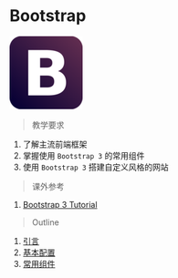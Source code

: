 # Bootstrap

![Bootstrap](../image/bootstrap/bs.png)

> 教学要求

1. 了解主流前端框架 
2. 掌握使用 `Bootstrap 3` 的常用组件
3. 使用 `Bootstrap 3` 搭建自定义风格的网站

> 课外参考

1. [Bootstrap 3 Tutorial](http://www.w3schools.com/bootstrap/default.asp)

> Outline

1. [引言](intro.md)
2. [基本配置](configuration.md)
3. [常用组件](components.md)